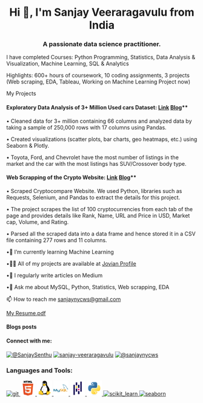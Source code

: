 <h1 align="center">Hi 👋, I'm Sanjay Veeraragavulu from India</h1>
<h3 align="center">A passionate data science practitioner.</h3>

I have completed
Courses: Python Programming, Statistics, Data Analysis & Visualization, Machine Learning, SQL & Analytics

Highlights: 600+ hours of coursework, 10 coding assignments, 3 projects (Web scraping, EDA, Tableau, Working on Machine Learning Project now)

My Projects

#### Exploratory Data Analysis of 3+ Million Used cars Dataset: [Link](https://jovian.ai/sanjaynycws/eda-project-used-cars) [Blog](https://blog.jovian.ai/mastering-git-commands-for-your-very-first-project-34e47f7e533a)**

• Cleaned data for 3+ million containing 66 columns and analyzed data by taking a sample of 250,000 rows with 17 columns using Pandas.

• Created visualizations (scatter plots, bar charts, geo heatmaps, etc.) using Seaborn & Plotly.

• Toyota, Ford, and Chevrolet have the most number of listings in the market and the car with the most listings has SUV/Crossover body type.

#### Web Scrapping of the Crypto Website: [Link](https://jovian.ai/sanjaynycws/final-cryptocompare-selenium-webscraping-project) [Blog](https://blog.jovian.ai/web-scraping-introduction-importance-techniques-c45c2ae9f66c)**

• Scraped Cryptocompare Website. We used Python, libraries such as Requests, Selenium, and Pandas to extract the details for this project.

• The project scrapes the list of 100 cryptocurrencies from each tab of the page and provides details like Rank, Name, URL and Price in USD, Market cap, Volume, and Rating.

• Parsed all the scraped data into a data frame and hence stored it in a CSV file containing 277 rows and 11 columns.

•🌱 I’m currently learning Machine Learning

•👨‍💻 All of my projects are available at [Jovian Profile](https://jovian.ai/sanjaynycws)

•📝 I regularly write articles on Medium

•💬 Ask me about MySQL, Python, Statistics, Web scrapping, EDA

📫 How to reach me sanjaynycws@gmail.com

[My Resume.pdf](https://github.com/sanjayfintech11/sanjay_profilebio/files/9860089/Sanjay.Veeraragavulu.-.Resume.pdf)

#### Blogs posts
#### Connect with me:
<a href="https://twitter.com/@SanjaySenthu" target="blank"><img align="center" src="https://raw.githubusercontent.com/rahuldkjain/github-profile-readme-generator/master/src/images/icons/Social/twitter.svg" alt="@SanjaySenthu" height="30" width="40" /></a>
<a href="https://linkedin.com/in/sanjay-veeraragavulu" target="blank"><img align="center" src="https://raw.githubusercontent.com/rahuldkjain/github-profile-readme-generator/master/src/images/icons/Social/linked-in-alt.svg" alt="sanjay-veeraragavulu" height="30" width="40" /></a>
<a href="https://medium.com/@sanjaynycws" target="blank"><img align="center" src="https://raw.githubusercontent.com/rahuldkjain/github-profile-readme-generator/master/src/images/icons/Social/medium.svg" alt="@sanjaynycws" height="30" width="40" /></a>

<h3 align="left">Languages and Tools:</h3>
<p align="left"> <a href="https://git-scm.com/" target="_blank" rel="noreferrer"> <img src="https://www.vectorlogo.zone/logos/git-scm/git-scm-icon.svg" alt="git" width="40" height="40"/> </a> <a href="https://www.w3.org/html/" target="_blank" rel="noreferrer"> <img src="https://raw.githubusercontent.com/devicons/devicon/master/icons/html5/html5-original-wordmark.svg" alt="html5" width="40" height="40"/> </a> <a href="https://www.linux.org/" target="_blank" rel="noreferrer"> <img src="https://raw.githubusercontent.com/devicons/devicon/master/icons/linux/linux-original.svg" alt="linux" width="40" height="40"/> </a> <a href="https://www.mysql.com/" target="_blank" rel="noreferrer"> <img src="https://raw.githubusercontent.com/devicons/devicon/master/icons/mysql/mysql-original-wordmark.svg" alt="mysql" width="40" height="40"/> </a> <a href="https://pandas.pydata.org/" target="_blank" rel="noreferrer"> <img src="https://raw.githubusercontent.com/devicons/devicon/2ae2a900d2f041da66e950e4d48052658d850630/icons/pandas/pandas-original.svg" alt="pandas" width="40" height="40"/> </a> <a href="https://www.python.org" target="_blank" rel="noreferrer"> <img src="https://raw.githubusercontent.com/devicons/devicon/master/icons/python/python-original.svg" alt="python" width="40" height="40"/> </a> <a href="https://scikit-learn.org/" target="_blank" rel="noreferrer"> <img src="https://upload.wikimedia.org/wikipedia/commons/0/05/Scikit_learn_logo_small.svg" alt="scikit_learn" width="40" height="40"/> </a> <a href="https://seaborn.pydata.org/" target="_blank" rel="noreferrer"> <img src="https://seaborn.pydata.org/_images/logo-mark-lightbg.svg" alt="seaborn" width="40" height="40"/> </a> </p>
